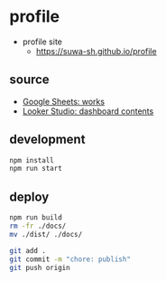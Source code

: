 # profile

- profile site
  - <https://suwa-sh.github.io/profile>

## source

- [Google Sheets: works](https://docs.google.com/spreadsheets/d/1TCUUjduPYQPXYOAyAwVqX9xT7JbJcU8JebFxEfas6Fo/edit?gid=530942456#gid=530942456)
- [Looker Studio: dashboard contents](https://lookerstudio.google.com/reporting/dadde153-a36d-4ba8-bd06-497b1e7dbd91)

## development

```sh
npm install
npm run start
```

## deploy

```sh
npm run build
rm -fr ./docs/
mv ./dist/ ./docs/

git add .
git commit -m "chore: publish"
git push origin
```

